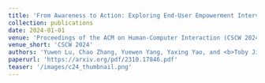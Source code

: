 ```yaml
---
title: 'From Awareness to Action: Exploring End-User Empowerment Interventions for Dark Patterns in UX'
collection: publications
date: 2024-01-01
venue: 'Proceedings of the ACM on Human-Computer Interaction (CSCW 2024)'
venue_short: 'CSCW 2024'
authors: 'Yuwen Lu, Chao Zhang, Yuewen Yang, Yaxing Yao, and <b>Toby Jia-Jun Li</b>'
paperurl: 'https://arxiv.org/pdf/2310.17846.pdf'
teaser: '/images/c24_thumbnail.png'
---
```

